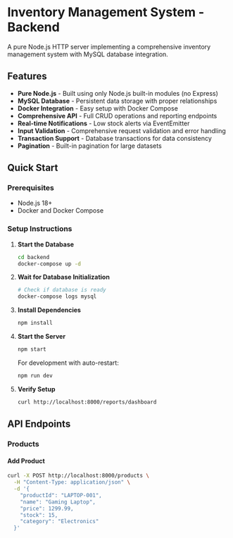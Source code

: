 # Inventory Management System - Backend

A pure Node.js HTTP server implementing a comprehensive inventory management system with MySQL database integration.

## Features

- **Pure Node.js** - Built using only Node.js built-in modules (no Express)
- **MySQL Database** - Persistent data storage with proper relationships
- **Docker Integration** - Easy setup with Docker Compose
- **Comprehensive API** - Full CRUD operations and reporting endpoints
- **Real-time Notifications** - Low stock alerts via EventEmitter
- **Input Validation** - Comprehensive request validation and error handling
- **Transaction Support** - Database transactions for data consistency
- **Pagination** - Built-in pagination for large datasets

## Quick Start

### Prerequisites

- Node.js 18+ 
- Docker and Docker Compose

### Setup Instructions

1. **Start the Database**
   ```bash
   cd backend
   docker-compose up -d
   ```

2. **Wait for Database Initialization**
   ```bash
   # Check if database is ready
   docker-compose logs mysql
   ```

3. **Install Dependencies**
   ```bash
   npm install
   ```

4. **Start the Server**
   ```bash
   npm start
   ```

   For development with auto-restart:
   ```bash
   npm run dev
   ```

5. **Verify Setup**
   ```bash
   curl http://localhost:8000/reports/dashboard
   ```

## API Endpoints

### Products

#### Add Product
```bash
curl -X POST http://localhost:8000/products \
  -H "Content-Type: application/json" \
  -d '{
    "productId": "LAPTOP-001",
    "name": "Gaming Laptop",
    "price": 1299.99,
    "stock": 15,
    "category": "Electronics"
  }'
